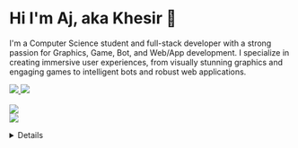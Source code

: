 <h1>Hi I'm Aj, aka Khesir 👋</h1>
<p>I'm a Computer Science student and full-stack developer with a strong passion for Graphics, Game, Bot, and Web/App development. I specialize in creating immersive user experiences, from visually stunning graphics and engaging games to intelligent bots and robust web applications.
</p>

<a href="[#](https://www.linkedin.com/in/aj-tollo-bab562234/)"> <img src="https://img.shields.io/badge/LinkedIn-0077B5?style=for-the-badge&logo=linkedin&logoColor=white">
<a href="[ajtollo22@gmail.com](https://mail.google.com/mail/u/0/#inbox?compose=GTvVlcRzCMvwsQgQWLHwltrsjXbwvHmDdlvdqwKQjCnQNcCxMzWnrFSXBlPbMxVTTGWmxgJrQkgSD)"> <img src="https://img.shields.io/badge/Gmail-D14836?style=for-the-badge&logo=gmail&logoColor=white">
<br>
<br>
<img src="https://skillicons.dev/icons?i=js,ts,react,next,laravel,nodejs,mysql,prisma,postgres,mongo" />
<br>
<img src="https://skillicons.dev/icons?i=cs,unity,py,java,cpp" />

<details>
    <summary>
        <h3>View Metrics</h3>
    </summary>
    <a href="#">
        <img align="center" src="https://github-readme-stats.vercel.app/api/top-langs?username=khesir&layout=compact&langs_count=8&card_width=320&border_color=247a4d&title_color=247a4d" />
    </a>
    <a href="#">
        <img align="center" src="https://github-readme-stats.vercel.app/api?username=khesir&show_icons=false&theme=tokyonight" />
    </a>
</details>
